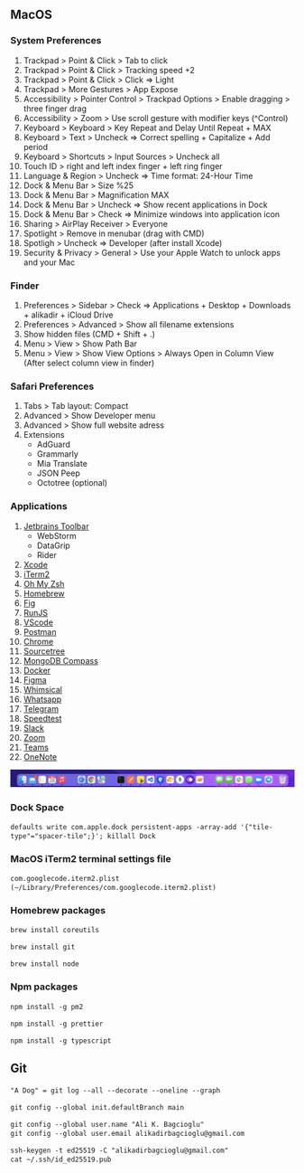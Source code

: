 
## MacOS

### System Preferences 

1. Trackpad > Point & Click > Tab to click
2. Trackpad > Point & Click > Tracking speed +2
3. Trackpad > Point & Click > Click => Light
4. Trackpad > More Gestures > App Expose
5. Accessibility > Pointer Control > Trackpad Options > Enable dragging > three finger drag
6. Accessibility > Zoom > Use scroll gesture with modifier keys (^Control)
7. Keyboard > Keyboard > Key Repeat and Delay Until Repeat + MAX
8. Keyboard > Text > Uncheck => Correct spelling + Capitalize + Add period
9. Keyboard > Shortcuts > Input Sources > Uncheck all
10. Touch ID > right and left index finger + left ring finger
11. Language & Region > Uncheck => Time format: 24-Hour Time
12. Dock & Menu Bar > Size %25 
13. Dock & Menu Bar > Magnification MAX
14. Dock & Menu Bar > Uncheck => Show recent applications in Dock
15. Dock & Menu Bar > Check => Minimize windows into application icon
16. Sharing > AirPlay Receiver > Everyone
17. Spotlight > Remove in menubar (drag with CMD)
18. Spotligh > Uncheck => Developer (after install Xcode)
19. Security & Privacy > General > Use your Apple Watch to unlock apps and your Mac

### Finder

1. Preferences > Sidebar > Check => Applications + Desktop + Downloads + alikadir + iCloud Drive
2. Preferences > Advanced > Show all filename extensions
3. Show hidden files (CMD + Shift + .)
4. Menu > View > Show Path Bar
5. Menu > View > Show View Options > Always Open in Column View (After select column view in finder)

### Safari Preferences

1. Tabs > Tab layout: Compact
2. Advanced > Show Developer menu
3. Advanced > Show full website adress
4. Extensions 
   - AdGuard
   - Grammarly
   - Mia Translate
   - JSON Peep
   - Octotree (optional)

### Applications

1. [Jetbrains Toolbar](https://www.jetbrains.com/toolbox-app/)
   - WebStorm
   - DataGrip
   - Rider
3. [Xcode](https://apps.apple.com/tr/app/xcode/id497799835)
4. [iTerm2](https://iterm2.com/downloads.html)
5. [Oh My Zsh](https://ohmyz.sh/#install)
6. [Homebrew](https://brew.sh/index_tr)
8. [Fig](https://fig.io)
10. [RunJS](https://runjs.app/#platforms)
11. [VScode](https://code.visualstudio.com/Download)
12. [Postman](https://www.postman.com/downloads)
13. [Chrome](https://www.google.com/intl/tr_tr/chrome)
14. [Sourcetree](https://www.sourcetreeapp.com)
15. [MongoDB Compass](https://www.mongodb.com/try/download/compass)
16. [Docker](https://www.docker.com/get-started)
17. [Figma](https://www.figma.com/downloads)
18. [Whimsical](https://whimsical.com)
19. [Whatsapp](https://apps.apple.com/tr/app/whatsapp-desktop/id1147396723)
20. [Telegram](https://apps.apple.com/tr/app/telegram/id747648890)
21. [Speedtest](https://apps.apple.com/tr/app/speedtest-by-ookla/id1153157709)
22. [Slack](https://apps.apple.com/tr/app/slack-for-desktop/id803453959)
23. [Zoom](https://zoom.us/download#client_4meeting)
24. [Teams](https://www.microsoft.com/tr-tr/microsoft-teams/download-app#desktopAppDownloadregion)
25. [OneNote](https://apps.apple.com/tr/app/microsoft-onenote/id784801555)

![my macos dock](https://raw.githubusercontent.com/alikadir/configs/main/dock.png)

### Dock Space
```
defaults write com.apple.dock persistent-apps -array-add '{"tile-type"="spacer-tile";}'; killall Dock
```

### MacOS iTerm2 terminal settings file
```
com.googlecode.iterm2.plist (~/Library/Preferences/com.googlecode.iterm2.plist)
```

### Homebrew packages
```
brew install coreutils
```
```
brew install git
```
```
brew install node
```

### Npm packages
```
npm install -g pm2
```
```
npm install -g prettier
```
```
npm install -g typescript
```

## Git
```
"A Dog" = git log --all --decorate --oneline --graph
```
```
git config --global init.defaultBranch main
```
```
git config --global user.name "Ali K. Bagcioglu"
git config --global user.email alikadirbagcioglu@gmail.com
```
```
ssh-keygen -t ed25519 -C "alikadirbagcioglu@gmail.com"
cat ~/.ssh/id_ed25519.pub 
```


